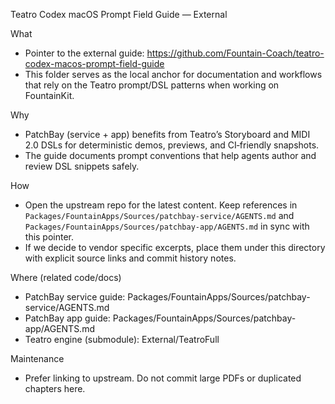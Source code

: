 Teatro Codex macOS Prompt Field Guide — External

What
- Pointer to the external guide: https://github.com/Fountain-Coach/teatro-codex-macos-prompt-field-guide
- This folder serves as the local anchor for documentation and workflows that rely on the Teatro prompt/DSL patterns when working on FountainKit.

Why
- PatchBay (service + app) benefits from Teatro’s Storyboard and MIDI 2.0 DSLs for deterministic demos, previews, and CI‑friendly snapshots.
- The guide documents prompt conventions that help agents author and review DSL snippets safely.

How
- Open the upstream repo for the latest content. Keep references in `Packages/FountainApps/Sources/patchbay-service/AGENTS.md` and `Packages/FountainApps/Sources/patchbay-app/AGENTS.md` in sync with this pointer.
- If we decide to vendor specific excerpts, place them under this directory with explicit source links and commit history notes.

Where (related code/docs)
- PatchBay service guide: Packages/FountainApps/Sources/patchbay-service/AGENTS.md
- PatchBay app guide: Packages/FountainApps/Sources/patchbay-app/AGENTS.md
- Teatro engine (submodule): External/TeatroFull

Maintenance
- Prefer linking to upstream. Do not commit large PDFs or duplicated chapters here.

